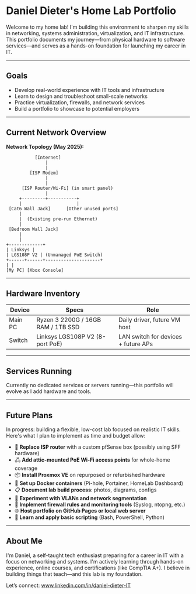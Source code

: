 # Daniel Dieter's Home Lab Portfolio

Welcome to my home lab! I'm building this environment to sharpen my skills in networking, systems administration, virtualization, and IT infrastructure. This portfolio documents my journey—from physical hardware to software services—and serves as a hands-on foundation for launching my career in IT.

---

## Goals

- Develop real-world experience with IT tools and infrastructure
- Learn to design and troubleshoot small-scale networks
- Practice virtualization, firewalls, and network services
- Build a portfolio to showcase to potential employers

---

## Current Network Overview

**Network Topology (May 2025):**
```
           [Internet]
               |
               |
         [ISP Modem]
               |
               |
      [ISP Router/Wi-Fi] (in smart panel)
               |
     +---------+-----------+
     |                     |
 [Cat6 Wall Jack]      [Other unused ports]
     |
     |  (Existing pre-run Ethernet)
     |
 [Bedroom Wall Jack]
     |
     |  
+-------------+
| Linksys |
| LGS108P V2 | (Unmanaged PoE Switch)
+------+------+---------------------+
| |
[My PC] [Xbox Console]

```
---

## Hardware Inventory

| Device        | Specs                          | Role                                 |
|---------------|----------------------------------|--------------------------------------|
| Main PC       | Ryzen 3 2200G / 16GB RAM / 1TB SSD | Daily driver, future VM host         |
| Switch        | Linksys LGS108P V2 (8-port PoE) | LAN switch for devices + future APs  |

---

## Services Running

Currently no dedicated services or servers running—this portfolio will evolve as I add hardware and tools.

---

## Future Plans

In progress: building a flexible, low-cost lab focused on realistic IT skills. Here's what I plan to implement as time and budget allow:

- 🔧 **Replace ISP router** with a custom pfSense box (possibly using SFF hardware)
- 🖧 **Add attic-mounted PoE Wi-Fi access points** for whole-home coverage
- 📦 **Install Proxmox VE** on repurposed or refurbished hardware
- 🐳 **Set up Docker containers** (Pi-hole, Portainer, HomeLab Dashboard)
- 📋 **Document lab build process**: photos, diagrams, configs
- 📡 **Experiment with VLANs and network segmentation**
- 🔐 **Implement firewall rules and monitoring tools** (Syslog, ntopng, etc.)
- 🌐 **Host portfolio on GitHub Pages or local web server**
- 🧪 **Learn and apply basic scripting** (Bash, PowerShell, Python)

---

## About Me

I'm Daniel, a self-taught tech enthusiast preparing for a career in IT with a focus on networking and systems. I'm actively learning through hands-on experience, online courses, and certifications (like CompTIA A+). I believe in building things that teach—and this lab is my foundation.

Let’s connect: www.linkedin.com/in/daniel-dieter-IT


